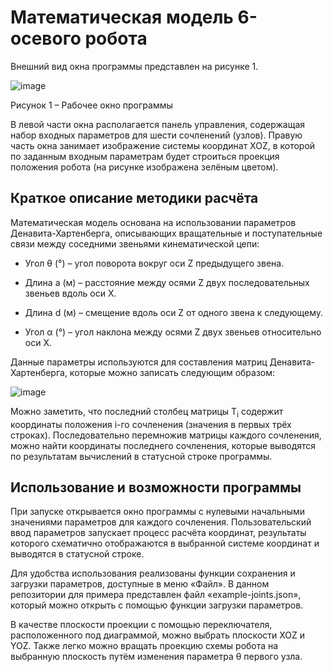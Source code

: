 <h1>Математическая модель 6-осевого робота</h1>

Внешний вид окна программы представлен на рисунке 1. 

![image](https://github.com/user-attachments/assets/dce591b6-eb63-456b-9175-ace0e58175e6)

Рисунок 1 – Рабочее окно программы

В левой части окна располагается панель управления, содержащая набор входных параметров для шести сочленений (узлов). Правую часть окна занимает изображение системы координат XOZ, в которой по заданным входным параметрам будет строиться проекция положения робота (на рисунке изображена зелёным цветом).

<h2>Краткое описание методики расчёта</h2>

Математическая модель основана на использовании параметров Денавита-Хартенберга, описывающих вращательные и поступательные связи между соседними звеньями кинематической цепи:

* Угол θ (°) – угол поворота вокруг оси Z предыдущего звена.

* Длина a (м) – расстояние между осями Z двух последовательных звеньев вдоль оси X.

* Длина d (м) – смещение вдоль оси Z от одного звена к следующему.

* Угол α (°) – угол наклона между осями Z двух звеньев относительно оси X.

Данные параметры используются для составления матриц Денавита-Хартенберга, которые можно записать следующим образом:

![image](https://github.com/user-attachments/assets/fd5da8f1-5ee0-458c-8ce8-da3e5055700a)

Можно заметить, что последний столбец матрицы T<sub>i</sub> содержит координаты положения i-го сочленения (значения в первых трёх строках). Последовательно перемножив матрицы каждого сочленения, можно найти координаты последнего сочленения, которые выводятся по результатам вычислений в статусной строке программы.

<h2>Использование и возможности программы</h2>

При запуске открывается окно программы с нулевыми начальными значениями параметров для каждого сочленения. Пользовательский ввод параметров запускает процесс расчёта координат, результаты которого схематично отображаются в выбранной системе координат и выводятся в статусной строке. 

Для удобства использования реализованы функции сохранения и загрузки параметров, доступные в меню «Файл». В данном репозитории для примера представлен файл «example-joints.json», который можно открыть с помощью функции загрузки параметров.

В качестве плоскости проекции с помощью переключателя, расположенного под диаграммой, можно выбрать плоскости XOZ и YOZ. Также легко можно вращать проекцию схемы робота на выбранную плоскость путём изменения параметра θ первого узла.
